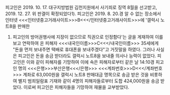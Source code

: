 피고인은 2019. 10. 17. 대구지방법원 김천지원에서 사기죄로 징역 8월을 선고받고, 2019. 12. 27. 위 판결이 확정되었다1).
피고인은 2019. 8. 20.경 알 수 없는 장소에서 인터넷 <<<인터넷중고거래사이트>>>B<<</인터넷중고거래사이트>>>에 '갤럭시 노트8을 판매한
1) 피고인의 방어권행사에 지장이 없으므로 직권으로 인정함다'는 글을 게재하여 이를 보고 연락하여 온 피해자 <<<내국인이름>>>C<<</내국인이름>>> 35세에게 "돈을 먼저 보내주면 택배로 휴대폰을 보내주겠다"고 거짓말을 하였다.
그러나 사실은 피고인은 돈을 송금 받더라도 갤럭시 노트8을 보내줄 의사나 능력이 없었다.
피고인은 이와 같이 피해자를 기망하여 이에 속은 피해자로부터 같은 날 14:10경 피고인 명의 <<<은행>>>부산은행<<</은행>>> <<<계좌번호>>>D<<</계좌번호>>> 계좌로 63,000원을 갤럭시 노트8 판매대금 명목으로 송금 받은 것을 비롯하여 별지 범죄일람표 기재와 같이 4명의 피해자들로부터 도합 424,000원을 송금 받았다.
이로써 피고인은 피해자들을 기망하여 재물을 교부받았다.